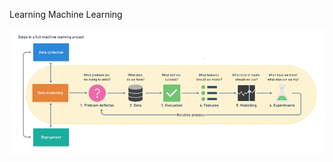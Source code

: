 Learning Machine Learning

![alt text](https://github.com/spctr01/Machine-learning/blob/master/Data/DeepinScreenshot_select-area_20200321204140.png
)
